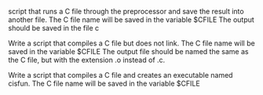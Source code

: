  script that runs a C file through the preprocessor and save the result into another file.
The C file name will be saved in the variable $CFILE
The output should be saved in the file c

Write a script that compiles a C file but does not link.
The C file name will be saved in the variable $CFILE
The output file should be named the same as the C file, but with the extension .o instead of .c.

Write a script that compiles a C file and creates an executable named cisfun.
The C file name will be saved in the variable $CFILE
